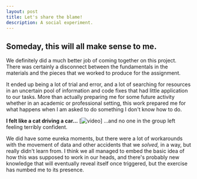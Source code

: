 ```yaml
---
layout: post
title: Let's share the blame!
description: A social experiment.
---
```


## Someday, this will all make sense to me.

We definitely did a much better job of coming together on this project. There was certainly a disconnect between the fundamentals in the materials and the pieces that we worked to produce for the assignment.

It ended up being a lot of trial and error, and a lot of searching for resources in an uncertain pool of information and code fixes that had little application to our tasks. More than actually preparing me for some future activity whether in an academic or professional setting, this work prepared me for what happens when I am asked to do something I don't know how to do.

__I felt like a cat driving a car...__
[![video](http://img.youtube.com/vi/N-rc0j1hdkA/0.jpg)]
...and no one in the group left feeling terribly confident. 

We did have some eureka moments, but there were a lot of workarounds with the movement of data and other accidents that we *solved,* in a way, but really didn't learn from. I think we all managed to embed the basic idea of how this was supposed to work in our heads, and there's probably new knowledge that will eventually reveal itself once triggered, but the exercise has numbed me to its presence.